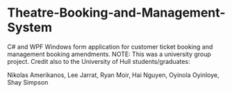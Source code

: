 # Theatre-Booking-and-Management-System
C# and WPF Windows form application for customer ticket booking and management booking amendments.
NOTE: This was a university group project. Credit also to the University of Hull students/graduates:

Nikolas Amerikanos,
Lee Jarrat,
Ryan Moir,
Hai Nguyen,
Oyinola Oyinloye,
Shay Simpson
